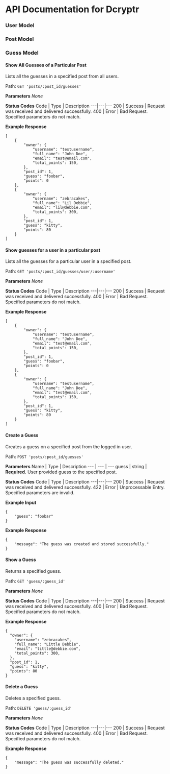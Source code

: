 # API Documentation for Dcryptr

### **User Model**

### **Post Model**

### **Guess Model**

#### Show All Guesses of a Particular Post
Lists all the guesses in a specified post from all users.

Path: 
	`GET 'posts/:post_id/guesses'`

**Parameters** 
*None*

**Status Codes**
Code | Type | Description
---|---|---
200 | Success | Request was received and delivered successfully.
400 | Error | Bad Request. Specified parameters do not match.

**Example Response**
```
[
	{
		"owner": {
			"username": "testusername",
			"full_name": "John Doe",
			"email": "test@email.com",
			"total_points": 150,
		},
		"post_id": 1,
		"guess": "foobar",
		"points": 0
	},
	{
		"owner": {
			"username": "zebracakes",
			"full_name": "Lil Debbie",
			"email": "lil@debbie.com",
			"total_points": 300,
		},
		"post_id": 1,
		"guess": "kitty",
		"points": 80
	}
]
```

#### Show guesses for a user in a particular post
Lists all the guesses for a particular user in a specified post.

Path:
`GET 'posts/:post_id/guesses/user/:username'`

**Parameters**
*None*

**Status Codes**
Code | Type | Description
---|---|---
200 | Success | Request was received and delivered successfully.
400 | Error | Bad Request. Specified parameters do not match.

**Example Response**
```
[
	{
		"owner": {
			"username": "testusername",
			"full_name": "John Doe",
			"email": "test@email.com",
			"total_points": 150,
		},
		"post_id": 1,
		"guess": "foobar",
		"points": 0
	},
	{
		"owner": {
			"username": "testusername",
			"full_name": "John Doe",
			"email": "test@email.com",
			"total_points": 150,
		},
		"post_id": 1,
		"guess": "kitty",
		"points": 80
	}
]
```

#### Create a Guess
Creates a guess on a specified post from the logged in user.

Path: 
`POST 'posts/:post_id/guesses'`

**Parameters**
Name | Type | Description
--- | --- | ---
guess | string | **Required.** User provided guess to the specified post.

**Status Codes**
Code | Type | Description
---|---|---
200 | Success | Request was received and delivered successfully.
422 | Error | Unprocessable Entry. Specified parameters are invalid.

**Example Input**
```
{
	"guess": "foobar"
}
```

**Example Response**
```
{
	"message": "The guess was created and stored successfully."
}
```

#### Show a Guess
Returns a specified guess.

Path: 
`GET 'guess/:guess_id'`

**Parameters**
*None*

**Status Codes**
Code | Type | Description
---|---|---
200 | Success | Request was received and delivered successfully.
400 | Error | Bad Request. Specified parameters do not match.

**Example Response**
```
{
  "owner": {
    "username": "zebracakes",
    "full_name": "Little Debbie",
    "email": "little@debbie.com",
    "total_points": 300,
  },
  "post_id": 1,
  "guess": "kitty",
  "points": 80
}
```

#### Delete a Guess
Deletes a specified guess.

Path: 
`DELETE 'guess/:guess_id'`

**Parameters**
*None*

**Status Codes**
Code | Type | Description
---|---|---
200 | Success | Request was received and delivered successfully.
400 | Error | Bad Request. Specified parameters do not match.

**Example Response**
```
{
	"message": "The guess was successfully deleted."
}
```
